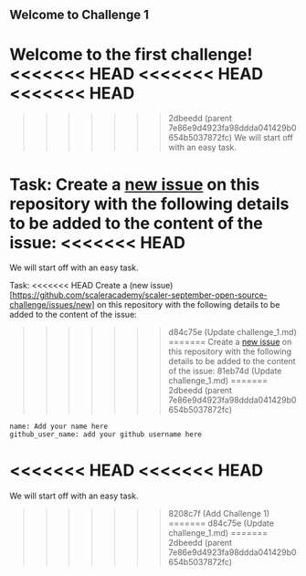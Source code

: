 ## Welcome to Challenge 1

Welcome to the first challenge! 
<<<<<<< HEAD
<<<<<<< HEAD
<<<<<<< HEAD
=======
>>>>>>> 2dbeedd (parent 7e86e9d4923fa98ddda041429b0654b5037872fc)
We will start off with an easy task. 

Task: 
Create a [new issue](https://github.com/scaleracademy/scaler-september-open-source-challenge/issues/new) on this repository with the following details to be added to the content of the issue: 
<<<<<<< HEAD
=======
We will start off with an easy task. 

Task: 
<<<<<<< HEAD
Create a (new issue)[https://github.com/scaleracademy/scaler-september-open-source-challenge/issues/new] on this repository with the following details to be added to the content of the issue: 
>>>>>>> d84c75e (Update challenge_1.md)
=======
Create a [new issue](https://github.com/scaleracademy/scaler-september-open-source-challenge/issues/new) on this repository with the following details to be added to the content of the issue: 
>>>>>>> 81eb74d (Update challenge_1.md)
=======
>>>>>>> 2dbeedd (parent 7e86e9d4923fa98ddda041429b0654b5037872fc)

```
name: Add your name here
github_user_name: add your github username here
```
<<<<<<< HEAD
<<<<<<< HEAD
=======
We will start off with an easy task. 
>>>>>>> 8208c7f (Add Challenge 1)
=======
>>>>>>> d84c75e (Update challenge_1.md)
=======
>>>>>>> 2dbeedd (parent 7e86e9d4923fa98ddda041429b0654b5037872fc)
